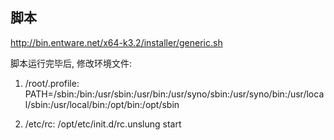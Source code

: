 ## 脚本

http://bin.entware.net/x64-k3.2/installer/generic.sh

脚本运行完毕后, 修改环境文件:

1.  /root/.profile:
    PATH=/sbin:/bin:/usr/sbin:/usr/bin:/usr/syno/sbin:/usr/syno/bin:/usr/local/sbin:/usr/local/bin:/opt/bin:/opt/sbin

2.  /etc/rc:
    /opt/etc/init.d/rc.unslung start
